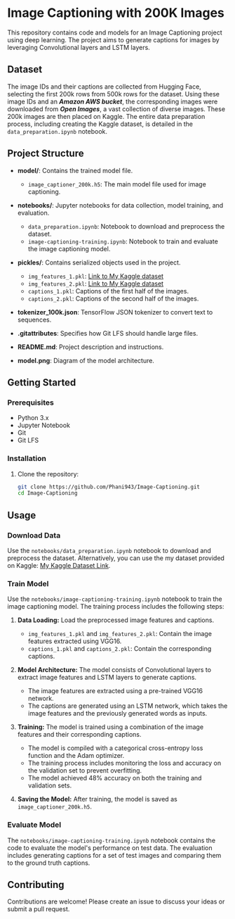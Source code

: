 # Image Captioning with 200K Images

This repository contains code and models for an Image Captioning project using deep learning. The project aims to generate captions for images by leveraging Convolutional layers and LSTM layers.

## Dataset

The image IDs and their captions are collected from Hugging Face, selecting the first 200k rows from 500k rows for the dataset. Using these image IDs and an ***Amazon AWS bucket***, the corresponding images were downloaded from ***Open Images***, a vast collection of diverse images. These 200k images are then placed on Kaggle. The entire data preparation process, including creating the Kaggle dataset, is detailed in the `data_preparation.ipynb` notebook.

## Project Structure

- **model/**: Contains the trained model file.
  - `image_captioner_200k.h5`: The main model file used for image captioning.

- **notebooks/**: Jupyter notebooks for data collection, model training, and evaluation.
  - `data_preparation.ipynb`: Notebook to download and preprocess the dataset.
  - `image-captioning-training.ipynb`: Notebook to train and evaluate the image captioning model.

- **pickles/**: Contains serialized objects used in the project.
  - `img_features_1.pkl`: [Link to My Kaggle dataset](https://www.kaggle.com/datasets/phanichaitanya349/processed-200k)
  - `img_features_2.pkl`: [Link to My Kaggle dataset](https://www.kaggle.com/datasets/phanichaitanya349/processed-200k)
  - `captions_1.pkl`: Captions of the first half of the images.
  - `captions_2.pkl`: Captions of the second half of the images.

- **tokenizer_100k.json**: TensorFlow JSON tokenizer to convert text to sequences.

- **.gitattributes**: Specifies how Git LFS should handle large files.
- **README.md**: Project description and instructions.
- **model.png**: Diagram of the model architecture.

## Getting Started

### Prerequisites

- Python 3.x
- Jupyter Notebook
- Git
- Git LFS

### Installation

1. Clone the repository:
   ```sh
   git clone https://github.com/Phani943/Image-Captioning.git
   cd Image-Captioning
   ```

## Usage

### Download Data

Use the `notebooks/data_preparation.ipynb` notebook to download and preprocess the dataset. Alternatively, you can use the my dataset provided on Kaggle: [My Kaggle Dataset Link](https://www.kaggle.com/datasets/phanichaitanya349/captioning-dataset-200k).

### Train Model

Use the `notebooks/image-captioning-training.ipynb` notebook to train the image captioning model. The training process includes the following steps:

1. **Data Loading:** Load the preprocessed image features and captions.

   - `img_features_1.pkl` and `img_features_2.pkl`: Contain the image features extracted using VGG16.
   - `captions_1.pkl` and `captions_2.pkl`: Contain the corresponding captions.

2. **Model Architecture:** The model consists of Convolutional layers to extract image features and LSTM layers to generate captions.

   - The image features are extracted using a pre-trained VGG16 network.
   - The captions are generated using an LSTM network, which takes the image features and the previously generated words as inputs.

3. **Training:** The model is trained using a combination of the image features and their corresponding captions.

   - The model is compiled with a categorical cross-entropy loss function and the Adam optimizer.
   - The training process includes monitoring the loss and accuracy on the validation set to prevent overfitting.
   - The model achieved 48% accuracy on both the training and validation sets.

4. **Saving the Model:** After training, the model is saved as `image_captioner_200k.h5`.

### Evaluate Model

The `notebooks/image-captioning-training.ipynb` notebook contains the code to evaluate the model's performance on test data. The evaluation includes generating captions for a set of test images and comparing them to the ground truth captions.

## Contributing

Contributions are welcome! Please create an issue to discuss your ideas or submit a pull request.
